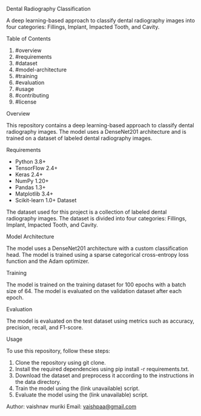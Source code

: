 Dental Radiography Classification

A deep learning-based approach to classify dental radiography images into four categories: Fillings, Implant, Impacted Tooth, and Cavity.

Table of Contents

1. #overview
2. #requirements
3. #dataset
4. #model-architecture
5. #training
6. #evaluation
7. #usage
8. #contributing
9. #license

Overview

This repository contains a deep learning-based approach to classify dental radiography images. The model uses a DenseNet201 architecture and is trained on a dataset of labeled dental radiography images.

Requirements

- Python 3.8+
- TensorFlow 2.4+
- Keras 2.4+
- NumPy 1.20+
- Pandas 1.3+
- Matplotlib 3.4+
- Scikit-learn 1.0+
Dataset

The dataset used for this project is a collection of labeled dental radiography images. The dataset is divided into four categories: Fillings, Implant, Impacted Tooth, and Cavity.

Model Architecture

The model uses a DenseNet201 architecture with a custom classification head. The model is trained using a sparse categorical cross-entropy loss function and the Adam optimizer.

Training

The model is trained on the training dataset for 100 epochs with a batch size of 64. The model is evaluated on the validation dataset after each epoch.

Evaluation

The model is evaluated on the test dataset using metrics such as accuracy, precision, recall, and F1-score.

Usage

To use this repository, follow these steps:

1. Clone the repository using git clone.
2. Install the required dependencies using pip install -r requirements.txt.
3. Download the dataset and preprocess it according to the instructions in the data directory.
4. Train the model using the (link unavailable) script.
5. Evaluate the model using the (link unavailable) script.

Author: vaishnav muriki
Email: vaishpaa@gmail.com
